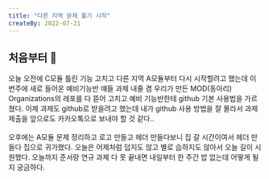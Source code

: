 ```yaml
---
title: "다른 지역 문제 풀기 시작"
createBy: 2022-07-21
---
```


## 처음부터 🎪
오늘 오전에 C모듈 틀린 기능 고치고 다른 지역 A모듈부터 다시 시작할려고 했는데 이번주에 새로 들어온 예비기능반 얘들 과제 내줄 겸 우리가 만든 MOD(동아리) Organizations의 레포를 다 뜯어 고치고 예비 기능반한테 github 기본 사용법을 가르쳤다. 이제 과제도 github로 받을려고 했는데 내가 github 사용 방법을 잘 몰라서 과제 제출을 앞으로도 카카오톡으로 보내야 할 것 같다..
<br>
<br>
오후에는 A모듈 문제 정리하고 로고 만들고 헤더 만들다보니 집 갈 시간이여서 헤더 만들다 집으로 귀가했다. 오늘은 어제처럼 덥지도 않고 별로 습하지도 않아서 오늘 길이 시원했다. 오늘까지 준서랑 연규 과제 다 못 끝내면 내일부터 한 주간 밥 없는데 어떻게 될지 궁금하다.
